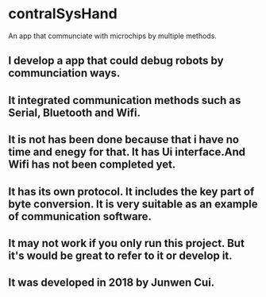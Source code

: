 # contralSysHand
 An app that communciate with microchips by multiple methods.


## I develop a app that could debug robots by communciation ways.
## It integrated communication methods such as Serial, Bluetooth and Wifi.
## It is not has been done because that i have no time and enegy for that. It has Ui interface.And Wifi  has not been completed yet.
## It has its own protocol. It includes the key part of byte conversion. It is very suitable as an example of communication software.
## It may not work if you only run this project. But it's would be great to refer to it or develop it.
## It was developed in 2018 by Junwen Cui.